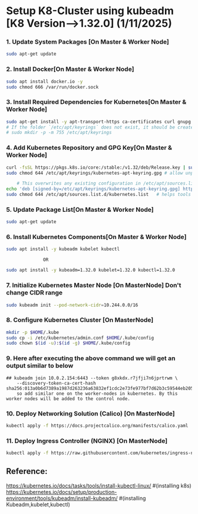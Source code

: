 #  Setup K8-Cluster using kubeadm [K8 Version-->1.32.0] (1/11/2025)

### 1. Update System Packages [On Master & Worker Node]

```bash
sudo apt-get update
```

### 2. Install Docker[On Master & Worker Node]

```bash
sudo apt install docker.io -y
sudo chmod 666 /var/run/docker.sock
```

### 3. Install Required Dependencies for Kubernetes[On Master & Worker Node]

```bash
sudo apt-get install -y apt-transport-https ca-certificates curl gnupg
# If the folder `/etc/apt/keyrings` does not exist, it should be created before the curl command, read the note below.
# sudo mkdir -p -m 755 /etc/apt/keyrings
```

### 4. Add Kubernetes Repository and GPG Key[On Master & Worker Node]

```bash
curl -fsSL https://pkgs.k8s.io/core:/stable:/v1.32/deb/Release.key | sudo gpg --dearmor -o /etc/apt/keyrings/kubernetes-apt-keyring.gpg
sudo chmod 644 /etc/apt/keyrings/kubernetes-apt-keyring.gpg # allow unprivileged APT programs to read this keyring
```
```bash
    # This overwrites any existing configuration in /etc/apt/sources.list.d/kubernetes.list
echo 'deb [signed-by=/etc/apt/keyrings/kubernetes-apt-keyring.gpg] https://pkgs.k8s.io/core:/stable:/v1.32/deb/ /' | sudo tee /etc/apt/sources.list.d/kubernetes.list
sudo chmod 644 /etc/apt/sources.list.d/kubernetes.list   # helps tools such as command-not-found to work correctly
```

### 5. Update Package List[On Master & Worker Node]

```bash
sudo apt-get update
```

### 6. Install Kubernetes Components[On Master & Worker Node]

```bash
sudo apt install -y kubeadm kubelet kubectl
```
                  OR
``` bash
sudo apt install -y kubeadm=1.32.0 kubelet=1.32.0 kubectl=1.32.0
```

### 7. Initialize Kubernetes Master Node [On MasterNode] Don't change CIDR range

```bash
sudo kubeadm init --pod-network-cidr=10.244.0.0/16 
```

### 8. Configure Kubernetes Cluster [On MasterNode]

```bash
mkdir -p $HOME/.kube
sudo cp -i /etc/kubernetes/admin.conf $HOME/.kube/config
sudo chown $(id -u):$(id -g) $HOME/.kube/config
```
### 9. Here after executing the above command we will get an output similar to below 
    ## kubeadm join 10.0.2.154:6443 --token g8xkdx.r7jfji7n6jprtrwm \
        --discovery-token-ca-cert-hash sha256:013a0b6d7389a1987d263236a63832ef1cdc2e73fe977bf7d62b3c59544eb205
        so add similar one on the worker-nodes in kubernetes. By this worker nodes will be added to the control node.
        
### 10. Deploy Networking Solution (Calico) [On MasterNode]

```bash
kubectl apply -f https://docs.projectcalico.org/manifests/calico.yaml
```

### 11. Deploy Ingress Controller (NGINX) [On MasterNode]

```bash
kubectl apply -f https://raw.githubusercontent.com/kubernetes/ingress-nginx/controller-v0.49.0/deploy/static/provider/baremetal/deploy.yaml
```

## Reference: 
https://kubernetes.io/docs/tasks/tools/install-kubectl-linux/  #(installing k8s)
https://kubernetes.io/docs/setup/production-environment/tools/kubeadm/install-kubeadm/  #(installing Kubeadm,kubelet,kubectl)
